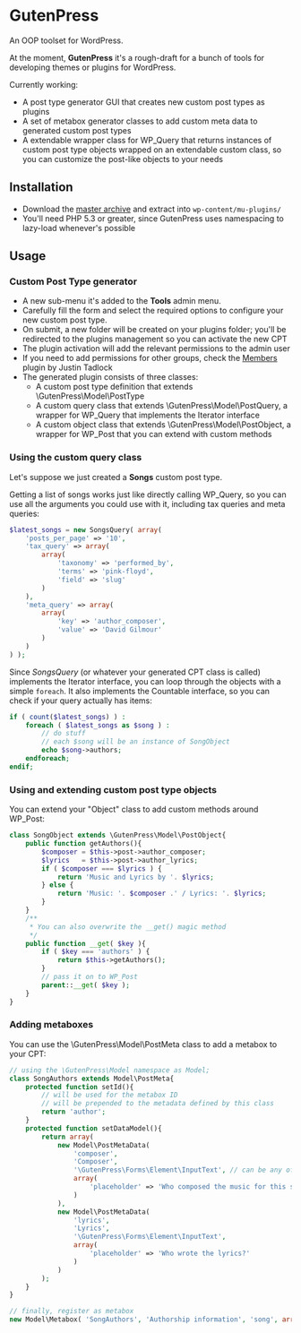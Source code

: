 # GutenPress

An OOP toolset for WordPress.

At the moment, **GutenPress** it's a rough-draft for a bunch of tools for developing themes or plugins for WordPress.

Currently working:

* A post type generator GUI that creates new custom post types as plugins
* A set of metabox generator classes to add custom meta data to generated custom post types
* A extendable wrapper class for WP_Query that returns instances of custom post type objects wrapped on an extendable custom class, so you can customize the post-like objects to your needs

## Installation

* Download the [master archive](https://github.com/felipelavinz/GutenPress/archive/master.zip) and extract into `wp-content/mu-plugins/`
* You'll need PHP 5.3 or greater, since GutenPress uses namespacing to lazy-load whenever's possible

## Usage

### Custom Post Type generator

* A new sub-menu it's added to the **Tools** admin menu.
* Carefully fill the form and select the required options to configure your new custom post type.
* On submit, a new folder will be created on your plugins folder; you'll be redirected to the plugins management so you can activate the new CPT
* The plugin activation will add the relevant permissions to the admin user
* If you need to add permissions for other groups, check the [Members](http://wordpress.org/extend/plugins/members/) plugin by Justin Tadlock
* The generated plugin consists of three classes:
  * A custom post type definition that extends \GutenPress\Model\PostType
  * A custom query class that extends \GutenPress\Model\PostQuery, a wrapper for WP_Query that implements the Iterator interface
  * A custom object class that extends \GutenPress\Model\PostObject, a wrapper for WP_Post that you can extend with custom methods

### Using the custom query class

Let's suppose we just created a **Songs** custom post type.

Getting a list of songs works just like directly calling WP_Query, so you can use all the arguments you could use with it, including tax queries and meta queries:

```php
$latest_songs = new SongsQuery( array(
	'posts_per_page' => '10',
	'tax_query' => array(
		array(
			'taxonomy' => 'performed_by',
			'terms' => 'pink-floyd',
			'field' => 'slug'
		)
	),
	'meta_query' => array(
		array(
			'key' => 'author_composer',
			'value' => 'David Gilmour'
		)
	)
) );
```

Since *SongsQuery* (or whatever your generated CPT class is called) implements the Iterator interface, you can loop through the objects with a simple `foreach`. It also implements the Countable interface, so you can check if your query actually has items:

```php
if ( count($latest_songs) ) :
	foreach ( $latest_songs as $song ) :
		// do stuff
		// each $song will be an instance of SongObject
		echo $song->authors;
	endforeach;
endif;
```

### Using and extending custom post type objects

You can extend your "Object" class to add custom methods around WP_Post:

```php
class SongObject extends \GutenPress\Model\PostObject{
	public function getAuthors(){
		$composer = $this->post->author_composer;
		$lyrics   = $this->post->author_lyrics;
		if ( $composer === $lyrics ) {
			return 'Music and Lyrics by '. $lyrics;
		} else {
			return 'Music: '. $composer .' / Lyrics: '. $lyrics;
		}
	}
	/**
	 * You can also overwrite the __get() magic method
	 */
	public function __get( $key ){
		if ( $key === 'authors' ) {
			return $this->getAuthors();
		}
		// pass it on to WP_Post
		parent::__get( $key );
	}
}
```

### Adding metaboxes

You can use the \GutenPress\Model\PostMeta class to add a metabox to your CPT:

```php
// using the \GutenPress\Model namespace as Model;
class SongAuthors extends Model\PostMeta{
	protected function setId(){
		// will be used for the metabox ID
		// will be prepended to the metadata defined by this class
		return 'author';
	}
	protected function setDataModel(){
		return array(
			new Model\PostMetaData(
				'composer',
				'Composer',
				'\GutenPress\Forms\Element\InputText', // can be any of the Elements defined on the corresponding folder
				array(
					'placeholder' => 'Who composed the music for this song?'
				)
			),
			new Model\PostMetaData(
				'lyrics',
				'Lyrics',
				'\GutenPress\Forms\Element\InputText',
				array(
					'placeholder' => 'Who wrote the lyrics?'
				)
			)
		);
	}
}

// finally, register as metabox
new Model\Metabox( 'SongAuthors', 'Authorship information', 'song', array('priority' => 'high') );
```